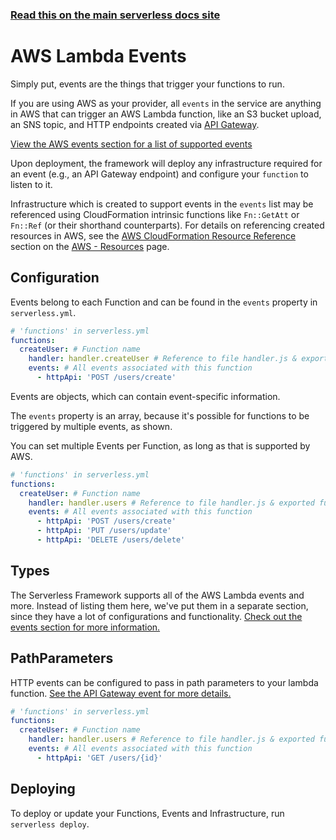 <!--
title: Serverless Framework - AWS Lambda Events
description: Configuring AWS Lambda function events in the Serverless Framework
short_title: AWS Events
keywords:
  [
    'Serverless Framework',
    'AWS Lambda',
    'events',
    'triggers',
    'API Gateway',
    'S3',
    'SNS',
    'function configuration',
  ]
-->

<!-- DOCS-SITE-LINK:START automatically generated  -->

### [Read this on the main serverless docs site](https://www.serverless.com/framework/docs/providers/aws/guide/events)

<!-- DOCS-SITE-LINK:END -->

# AWS Lambda Events

Simply put, events are the things that trigger your functions to run.

If you are using AWS as your provider, all `events` in the service are anything in AWS that can trigger an AWS Lambda function, like an S3 bucket upload, an SNS topic, and HTTP endpoints created via [API Gateway](https://serverless.com/amazon-api-gateway/).

[View the AWS events section for a list of supported events](../events)

Upon deployment, the framework will deploy any infrastructure required for an event (e.g., an API Gateway endpoint) and configure your `function` to listen to it.

Infrastructure which is created to support events in the `events` list may be
referenced using CloudFormation intrinsic functions like `Fn::GetAtt` or
`Fn::Ref` (or their shorthand counterparts). For details on referencing created
resources in AWS, see the [AWS CloudFormation Resource
Reference](./resources.md#aws-cloudformation-resource-reference) section on the
[AWS - Resources](./resources.md) page.

## Configuration

Events belong to each Function and can be found in the `events` property in `serverless.yml`.

```yml
# 'functions' in serverless.yml
functions:
  createUser: # Function name
    handler: handler.createUser # Reference to file handler.js & exported function 'createUser'
    events: # All events associated with this function
      - httpApi: 'POST /users/create'
```

Events are objects, which can contain event-specific information.

The `events` property is an array, because it's possible for functions to be triggered by multiple events, as shown.

You can set multiple Events per Function, as long as that is supported by AWS.

```yml
# 'functions' in serverless.yml
functions:
  createUser: # Function name
    handler: handler.users # Reference to file handler.js & exported function 'users'
    events: # All events associated with this function
      - httpApi: 'POST /users/create'
      - httpApi: 'PUT /users/update'
      - httpApi: 'DELETE /users/delete'
```

## Types

The Serverless Framework supports all of the AWS Lambda events and more. Instead of listing them here, we've put them in a separate section, since they have a lot of configurations and functionality. [Check out the events section for more information.](../events)

## PathParameters

HTTP events can be configured to pass in path parameters to your lambda function. [See the API Gateway event for more details.](../events/apigateway.md#request-parameters)

```yml
# 'functions' in serverless.yml
functions:
  createUser: # Function name
    handler: handler.users # Reference to file handler.js & exported function 'users'
    events: # All events associated with this function
      - httpApi: 'GET /users/{id}'
```

## Deploying

To deploy or update your Functions, Events and Infrastructure, run `serverless deploy`.
